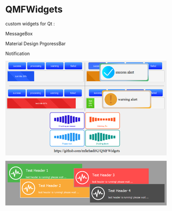 # QMFWidgets
custom widgets for Qt :

  MessageBox
  
  Material Design PrgoressBar

  Notification
  
  ![Screenshot Dark](QMFWidgets/QMFWidgets.png)

  ![Screenshot Dark](QMFWidgets/QMFWidgets_2.png)
